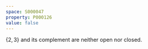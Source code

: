 ```yaml
---
space: S000047
property: P000126
value: false
---
```


$\{2, 3\}$ and its complement are neither open nor closed.
